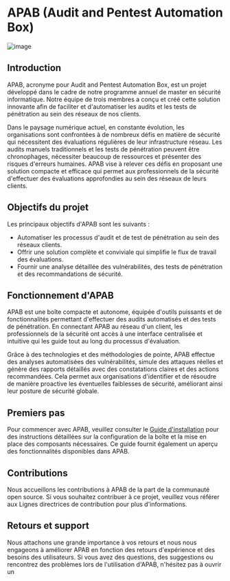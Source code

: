 # APAB (Audit and Pentest Automation Box)

![image](https://github.com/BDEMAY0/APAB/assets/77978931/95d4306b-861b-4c48-82a8-616992d808aa)


## Introduction
APAB, acronyme pour Audit and Pentest Automation Box, est un projet développé dans le cadre de notre programme annuel de master en sécurité informatique. Notre équipe de trois membres a conçu et créé cette solution innovante afin de faciliter et d'automatiser les audits et les tests de pénétration au sein des réseaux de nos clients.

Dans le paysage numérique actuel, en constante évolution, les organisations sont confrontées à de nombreux défis en matière de sécurité qui nécessitent des évaluations régulières de leur infrastructure réseau. Les audits manuels traditionnels et les tests de pénétration peuvent être chronophages, nécessiter beaucoup de ressources et présenter des risques d'erreurs humaines. APAB vise à relever ces défis en proposant une solution compacte et efficace qui permet aux professionnels de la sécurité d'effectuer des évaluations approfondies au sein des réseaux de leurs clients.

## Objectifs du projet
Les principaux objectifs d'APAB sont les suivants :
- Automatiser les processus d'audit et de test de pénétration au sein des réseaux clients.
- Offrir une solution complète et conviviale qui simplifie le flux de travail des évaluations.
- Fournir une analyse détaillée des vulnérabilités, des tests de pénétration et des recommandations de sécurité.

## Fonctionnement d'APAB
APAB est une boîte compacte et autonome, équipée d'outils puissants et de fonctionnalités permettant d'effectuer des audits automatisés et des tests de pénétration. En connectant APAB au réseau d'un client, les professionnels de la sécurité ont accès à une interface centralisée et intuitive qui les guide tout au long du processus d'évaluation.

Grâce à des technologies et des méthodologies de pointe, APAB effectue des analyses automatisées des vulnérabilités, simule des attaques réelles et génère des rapports détaillés avec des constatations claires et des actions recommandées. Cela permet aux organisations d'identifier et de résoudre de manière proactive les éventuelles faiblesses de sécurité, améliorant ainsi leur posture de sécurité globale.

## Premiers pas
Pour commencer avec APAB, veuillez consulter le [Guide d'installation](https://github.com/BDEMAY0/APAB/wiki/Installation) pour des instructions détaillées sur la configuration de la boîte et la mise en place des composants nécessaires. Ce guide fournit également un aperçu des fonctionnalités disponibles dans APAB.

## Contributions
Nous accueillons les contributions à APAB de la part de la communauté open source. Si vous souhaitez contribuer à ce projet, veuillez vous référer aux Lignes directrices de contribution pour plus d'informations.

## Retours et support
Nous attachons une grande importance à vos retours et nous nous engageons à améliorer APAB en fonction des retours d'expérience et des besoins des utilisateurs. Si vous avez des questions, des suggestions ou rencontrez des problèmes lors de l'utilisation d'APAB, n'hésitez pas à ouvrir un
 
